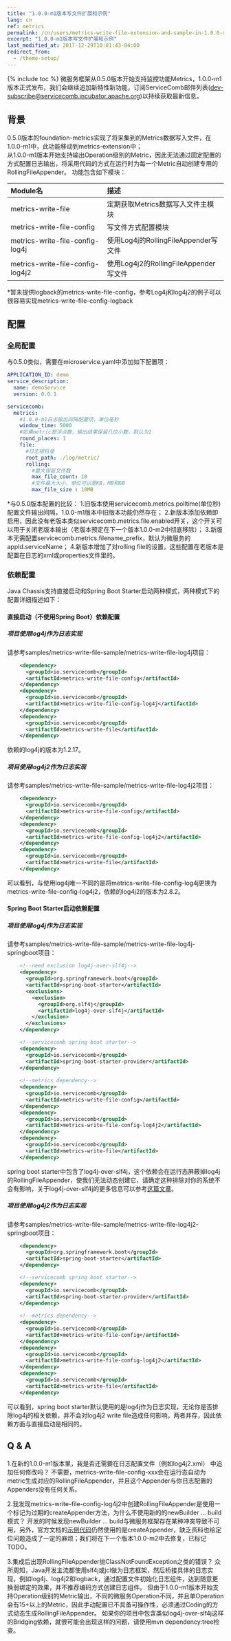 ```yaml
---
title: "1.0.0-m1版本写文件扩展和示例"
lang: cn
ref: metrics
permalink: /cn/users/metrics-write-file-extension-and-sample-in-1.0.0-m1/
excerpt: "1.0.0-m1版本写文件扩展和示例"
last_modified_at: 2017-12-29T10:01:43-04:00
redirect_from:
  - /theme-setup/
---
```


{% include toc %}
微服务框架从0.5.0版本开始支持监控功能Metrics，1.0.0-m1版本正式发布，我们会继续追加新特性新功能，订阅ServiceComb邮件列表(dev-subscribe@servicecomb.incubator.apache.org)以持续获取最新信息。

## 背景
0.5.0版本的foundation-metrics实现了将采集到的Metrics数据写入文件，在1.0.0-m1中，此功能移动到metrics-extension中；  
从1.0.0-m1版本开始支持输出Operation级别的Metric，因此无法通过固定配置的方式配置日志输出，将采用代码的方式在运行时为每一个Metric自动创建专用的RollingFileAppender。
功能包含如下模块：

| Module名                         | 描述                              |
| :------------------------------- | :------------------------------   |
| metrics-write-file               | 定期获取Metrics数据写入文件主模块            |
| metrics-write-file-config        | 写文件方式配置模块                        |
| metrics-write-file-config-log4j  | 使用Log4j的RollingFileAppender写文件     |
| metrics-write-file-config-log4j2 | 使用Log4j2的RollingFileAppender写文件      |

*暂未提供logback的metrics-write-file-config，参考Log4j和log4j2的例子可以很容易实现metrics-write-file-config-logback

## 配置
### 全局配置
与0.5.0类似，需要在microservice.yaml中添加如下配置项：
```yaml 
APPLICATION_ID: demo
service_description:
  name: demoService
  version: 0.0.1

servicecomb:
  metrics:
    #1.0.0-m1日志输出间隔配置项，单位毫秒
    window_time: 5000
    #如果metric是浮点数，输出结果保留几位小数，默认为1
    round_places: 1
    file:
      #日志根目录
      root_path: ./log/metric/
      rolling:
        #最大保留文件数
        max_file_count: 10
        #文件最大大小，单位可以是KB，MB和GB
        max_file_size : 10MB
```
*与0.5.0版本配置的比较：
1.旧版本使用servicecomb.metrics.polltime(单位秒)配置文件输出间隔，1.0.0-m1版本中旧版本功能仍然存在；
2.新版本添加依赖即启用，因此没有老版本类似servicecomb.metrics.file.enabled开关，这个开关可以用于关闭老版本输出（老版本预定在下一个版本1.0.0-m2中彻底移除）；
3.新版本无需配置servicecomb.metrics.filename_prefix，默认为微服务的appId.serviceName；
4.新版本增加了对rolling file的设置，这些配置在老版本是配置在日志的xml或properties文件里的。

### 依赖配置
Java Chassis支持直接启动和Spring Boot Starter启动两种模式，两种模式下的配置详细描述如下：
#### 直接启动（不使用Spring Boot）依赖配置
##### 项目使用log4j作为日志实现
请参考samples/metrics-write-file-sample/metrics-write-file-log4j项目：
```xml
    <dependency>
      <groupId>io.servicecomb</groupId>
      <artifactId>metrics-write-file-config</artifactId>
    </dependency>
    <dependency>
      <groupId>io.servicecomb</groupId>
      <artifactId>metrics-write-file-config-log4j</artifactId>
    </dependency>
    <dependency>
      <groupId>io.servicecomb</groupId>
      <artifactId>metrics-write-file</artifactId>
    </dependency>
```
依赖的log4j的版本为1.2.17。
##### 项目使用log4j2作为日志实现
请参考samples/metrics-write-file-sample/metrics-write-file-log4j2项目：
```xml
    <dependency>
      <groupId>io.servicecomb</groupId>
      <artifactId>metrics-write-file-config</artifactId>
    </dependency>
    <dependency>
      <groupId>io.servicecomb</groupId>
      <artifactId>metrics-write-file-config-log4j2</artifactId>
    </dependency>
    <dependency>
      <groupId>io.servicecomb</groupId>
      <artifactId>metrics-write-file</artifactId>
    </dependency>
```
可以看到，与使用log4j唯一不同的是将metrics-write-file-config-log4j更换为metrics-write-file-config-log4j2，依赖的log4j2的版本为2.8.2。
#### Spring Boot Starter启动依赖配置
##### 项目使用log4j作为日志实现
请参考samples/metrics-write-file-sample/metrics-write-file-log4j-springboot项目：
```xml
    <!--need exclusion log4j-over-slf4j-->
    <dependency>
      <groupId>org.springframework.boot</groupId>
      <artifactId>spring-boot-starter</artifactId>
      <exclusions>
        <exclusion>
          <groupId>org.slf4j</groupId>
          <artifactId>log4j-over-slf4j</artifactId>
        </exclusion>
      </exclusions>
    </dependency>

    <!--servicecomb spring boot starter-->
    <dependency>
      <groupId>io.servicecomb</groupId>
      <artifactId>spring-boot-starter-provider</artifactId>
    </dependency>
    
    <!--metrics dependency-->
    <dependency>
      <groupId>io.servicecomb</groupId>
      <artifactId>metrics-write-file-config</artifactId>
    </dependency>
    <dependency>
      <groupId>io.servicecomb</groupId>
      <artifactId>metrics-write-file-config-log4j2</artifactId>
    </dependency>
    <dependency>
      <groupId>io.servicecomb</groupId>
      <artifactId>metrics-write-file</artifactId>
    </dependency>
```
spring boot starter中包含了log4j-over-slf4j，这个依赖会在运行态屏蔽掉log4j的RollingFileAppender，使我们无法动态创建它，请确定这种排除对你的系统不会有影响，关于log4j-over-slf4j的更多信息可以参考[这篇文章](https://www.slf4j.org/legacy.html)。
##### 项目使用log4j2作为日志实现
请参考samples/metrics-write-file-sample/metrics-write-file-log4j2-springboot项目：
```xml
    <dependency>
      <groupId>org.springframework.boot</groupId>
      <artifactId>spring-boot-starter</artifactId>
    </dependency>

    <!--servicecomb spring boot starter-->
    <dependency>
      <groupId>io.servicecomb</groupId>
      <artifactId>spring-boot-starter-provider</artifactId>
    </dependency>
    
    <!--metrics dependency-->
    <dependency>
      <groupId>io.servicecomb</groupId>
      <artifactId>metrics-write-file-config</artifactId>
    </dependency>
    <dependency>
      <groupId>io.servicecomb</groupId>
      <artifactId>metrics-write-file-config-log4j2</artifactId>
    </dependency>
    <dependency>
      <groupId>io.servicecomb</groupId>
      <artifactId>metrics-write-file</artifactId>
    </dependency>
```
可以看到，spring boot starter默认使用的是log4j作为日志实现，无论你是否排除log4j的相关依赖，并不会对log4j2 write file造成任何影响，两者并存，因此依赖方面与直接启动是相同的。

## Q & A
1.在新的1.0.0-m1版本里，我是否还需要在日志配置文件（例如log4j2.xml） 中追加任何修改吗？
不需要，metrics-write-file-config-xxx会在运行态自动为metric生成对应的RollingFileAppender，并且这个Appender与你日志配置的Appenders没有任何关系。

2.我发现metrics-write-file-config-log4j2中创建RollingFileAppender是使用一个标记为过期的createAppender方法，为什么不使用新的的newBuilder ... build模式？
开发的时候发现newBuilder ... build与微服务框架存在某种冲突导致不可用，另外，官方文档的[示例代码](https://logging.apache.org/log4j/2.x/manual/customconfig.html)仍然使用的是createAppender，缺乏资料也给定位问题造成了一定的麻烦；我们将在下一个版本1.0.0-m2中去修复，已标记TODO。

3.集成后出现RollingFileAppender抛ClassNotFoundException之类的错误？
众所周知，Java开发主流都使用slf4j或jcl做为日志框架，然后桥接具体的日志实现，例如log4j、log4j2和logback，通过配置文件初始化日志组件，达到随意更换弱绑定的效果，并不推荐编码方式创建日志组件。
但由于1.0.0-m1版本开始支持Operation级别的Metric输出，不同的微服务Operation不同，并且单Operation会有15+以上的Metric，因此手动配置已不具备可操作性，必须通过Coding的方式动态生成RollingFileAppender。
如果你的项目中包含类似log4j-over-slf4j这样的Bridging依赖，就很可能会出现这样的问题，请使用mvn dependency:tree检查。